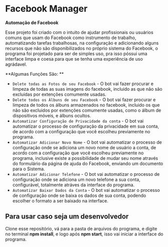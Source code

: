 # Facebook Manager

**Automação de Facebook**

Esse projeto foi criado com o intuito de ajudar profissionais ou usuários comuns que usam do Facebook como instrumento de trabalho, automatizando tarefas trabalhosas, na configuração e adicionando alguns recursos que não são disponibilizados no próprio sistema do Facebook, o programa foi projetado para ser de simples uso, pra isso póssui uma interface limpa e coesa para que se tenha uma experiência de uso agrádavel.

**Algumas Funções São: **
- `Delete todas as Fotos de seu Facebook` - O bot vai fazer procurar e limpeza de todas as suas imagens do facebook, incluido as que não são excluidas por extenções comumente usadas.
- `Delete todos os Álbuns de seu Facebook` - O bot vai fazer procurar e limpeza de todos os álbuns armazenados no facebook, incluido os que não são excluidos por extenções comumente usadas, como o álbum de dispositivos móveis, e álbuns ocultos.
- `Automatizar Configuração de Privacidade da conta` - O bot vai automatizar o processo de configuração da privacidade em sua conta, de acordo com a configuração que você escolheu previamente no programa.
- `Automatizar Adicionar Novo Nome` - O bot vai automatizar o processo de configuração onde se adiciona um novo nome de usuário a conta, de acordo com a configuração que você escolheu previamente no programa, inclusive existe a possibilidade de mudar seu nome através do formulário da página de ajuda do Facebook, enviando um documento para o Sistema.
- `Automatizar Adicionar Telefone` - O bot vai automatizar o processo de configuração onde se adiciona um novo telefone a sua conta, configurável, totalmente atráves da interface do programa.
- `Automatizar Baixar Dados da Conta` - O bot vai automatizar o processo de configuração onde se baixa os dados de sua conta, podendo escolher o formato a ser baixado na interface.

## Para usar caso seja um desenvolvedor

Clone esse repositório, vá para a pasta de arquivos do programa, e digite no terminal **npm install**, e logo após **npm start**, isso vai iniciar a interface do programa.


